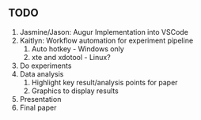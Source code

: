 TODO
-----

1. Jasmine/Jason: Augur Implementation into VSCode
2. Kaitlyn: Workflow automation for experiment pipeline
	1. Auto hotkey - Windows only
	2. xte and xdotool - Linux?
3. Do experiments
4. Data analysis
	1. Highlight key result/analysis points for paper
	2. Graphics to display results
5. Presentation
6. Final paper
